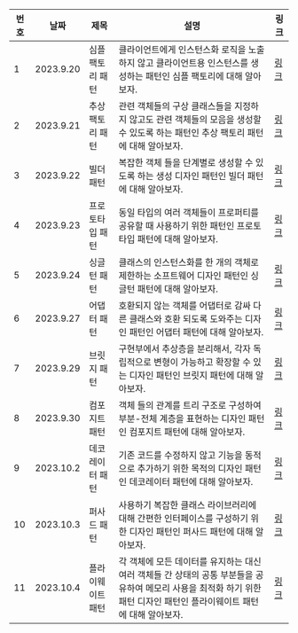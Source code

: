 | 번호 | 날짜      | 제목              | 설명                                                                                                                                                                    | 링크                                                           |
| ---- | --------- | ----------------- | ----------------------------------------------------------------------------------------------------------------------------------------------------------------------- | -------------------------------------------------------------- |
| 1    | 2023.9.20 | 심플 팩토리 패턴  | 클라이언트에게 인스턴스화 로직을 노출하지 않고 클라이언트용 인스턴스를 생성하는 패턴인 심플 팩토리에 대해 알아보자.                                                     | [링크](https://www.notion.so/4bf637dbfce34f7ab14cf9a27d31ef9a) |
| 2    | 2023.9.21 | 추상 팩토리 패턴  | 관련 객체들의 구상 클래스들을 지정하지 않고도 관련 객체들의 모음을 생성할 수 있도록 하는 패턴인 추상 팩토리 패턴에 대해 알아보자.                                       | [링크](https://www.notion.so/de36ebbae0fd49719f7eae1085218263) |
| 3    | 2023.9.22 | 빌더 패턴         | 복잡한 객체 들을 단계별로 생성할 수 있도록 하는 생성 디자인 패턴인 빌더 패턴에 대해 알아보자.                                                                           | [링크](https://www.notion.so/ac4b21a328be475ea61d924d860480fd) |
| 4    | 2023.9.23 | 프로토타입 패턴   | 동일 타입의 여러 객체들이 프로퍼티를 공유할 때 사용하기 위한 패턴인 프로토타입 패턴에 대해 알아보자.                                                                    | [링크](https://www.notion.so/66cc34ce1f78485993777b983e777f82) |
| 5    | 2023.9.24 | 싱글턴 패턴       | 클래스의 인스턴스화를 한 개의 객체로 제한하는 소프트웨어 디자인 패턴인 싱글턴 패턴에 대해 알아보자.                                                                     | [링크](https://www.notion.so/4eeadef30ed146d68040974b5b5fbf73) |
| 6    | 2023.9.27 | 어댑터 패턴       | 호환되지 않는 객체를 어댑터로 감싸 다른 클래스와 호환 되도록 도와주는 디자인 패턴인 어댑터 패턴에 대해 알아보자.                                                        | [링크](https://www.notion.so/6d509891b2294fc385bf219710d76e33) |
| 7    | 2023.9.29 | 브릿지 패턴       | 구현부에서 추상층을 분리해서, 각자 독립적으로 변형이 가능하고 확장할 수 있는 디자인 패턴인 브릿지 패턴에 대해 알아보자.                                                 | [링크](https://www.notion.so/b41a320e134f4b1d9f02301f2f620ea9) |
| 8    | 2023.9.30 | 컴포지트 패턴     | 객체 들의 관계를 트리 구조로 구성하여 부분-전체 계층을 표현하는 디자인 패턴인 컴포지트 패턴에 대해 알아보자.                                                            | [링크](https://www.notion.so/473b238eb03c43f18ef7b5fbfbe4474e) |
| 9    | 2023.10.2 | 데코레이터 패턴   | 기존 코드를 수정하지 않고 기능을 동적으로 추가하기 위한 목적의 디자인 패턴인 데코레이터 패턴에 대해 알아보자.                                                           | [링크](https://www.notion.so/473b238eb03c43f18ef7b5fbfbe4474e) |
| 10   | 2023.10.3 | 퍼사드 패턴       | 사용하기 복잡한 클래스 라이브러리에 대해 간편한 인터페이스를 구성하기 위한 디자인 패턴인 퍼사드 패턴에 대해 알아보자.                                                   | [링크](https://www.notion.so/a9771bfd02904e34ba4e25697d142e1d) |
| 11   | 2023.10.4 | 플라이웨이트 패턴 | 각 객체에 모든 데이터를 유지하는 대신 여러 객체들 간 상태의 공통 부분들을 공유하여 메모리 사용을 최적화 하기 위한 패턴 디자인 패턴인 플라이웨이트 패턴에 대해 알아보자. | [링크](https://www.notion.so/40a2ebaa9ead41e1807e5ab66bad67b8) |
